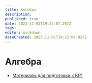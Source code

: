 ```yaml
---
title: Алгебра
description: 
published: true
date: 2023-11-01T19:22:07.207Z
tags: 
editor: markdown
dateCreated: 2023-11-01T19:22:04.825Z
---
```


# Алгебра

- [Материалы для подготовки к КР1](./algebra/kr1)